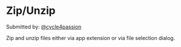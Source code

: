 # Zip/Unzip

Submitted by: [@cycle4passion](https://twitter.com/cycle4passion)

Zip and unzip files either via app extension or via file selection dialog. 